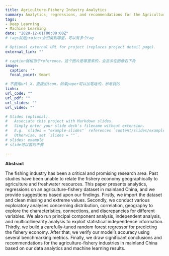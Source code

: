 ```yaml
---
title: Agriculture-Fishery Industry Analytics
summary: Analytics, regressions, and recommendations for the Agriculture-Fishery Industry in Mainland China
tags:
- Deep Learning
- Machine Learning
date: "2020-12-01T00:00:00Z"
# tags就是project会归类到哪里，可以有多个tag

# Optional external URL for project (replaces project detail page).
external_link: ""

# caption就相当于reference，这个图片是哪里来的，会显示在图像右下角
image:
  caption: ''
  focal_point: Smart

# 不要用url_X，直接加icon，如果paper可以加笔啥的，参考我的
links:
url_code: ""
url_pdf: ""
url_slides: ""
url_video: ""

# Slides (optional).
#   Associate this project with Markdown slides.
#   Simply enter your slide deck's filename without extension.
#   E.g. `slides = "example-slides"` references `content/slides/example-slides.md`.
#   Otherwise, set `slides = ""`.
# slides: example
# slide可以暂时不要

---
```

**Abstract**

The fishing industry has been a critical and promising research area. Past studies have been unable to relate the fishery economy geographically to agriculture and freshwater resources. This paper presents analytics, regressions on an agriculture-fishery dataset in mainland China, and we provide suggestions based upon our findings. Firstly, we import the dataset and clean missing and extreme values. Secondly, we conduct various exploratory analyses concerning distribution, correlation, geography to explore the characteristics, connections, and discrepancies for different variables. We also run principal component analysis, independent analysis, and multicollinearity analysis to exploit statistical independence information. Thirdly, we build a carefully-tuned random forest regressor for predicting the fishery economy. After that, we verify our model’s accuracy using several benchmarking metrics. Finally, we draw significant conclusions and recommendations for the agriculture-fishery industries in mainland China based on our data analytics and machine learning results.

